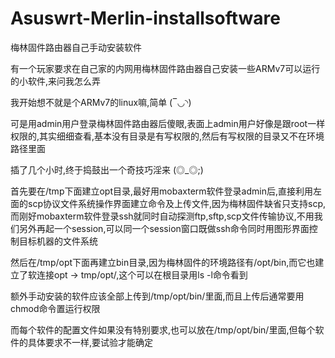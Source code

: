 # Asuswrt-Merlin-installsoftware
梅林固件路由器自己手动安装软件   
   
有一个玩家要求在自己家的内网用梅林固件路由器自己安装一些ARMv7可以运行的小软件,来问我怎么弄  
   
我开始想不就是个ARMv7的linux嘛,简单 (‾◡◝)   
   
可是用admin用户登录梅林固件路由器后傻眼,表面上admin用户好像是跟root一样权限的,其实细细查看,基本没有目录是有写权限的,然后有写权限的目录又不在环境路径里面  
   
插了几个小时,终于捣鼓出一个奇技巧淫来 (◎_◎;)  
   
首先要在/tmp下面建立opt目录,最好用mobaxterm软件登录admin后,直接利用左面的scp协议文件系统操作界面建立命令及上传文件,因为梅林固件缺省只支持scp,而刚好mobaxterm软件登录ssh就同时自动探测ftp,sftp,scp文件传输协议,不用我们另外再起一个session,可以同一个session窗口既做ssh命令同时用图形界面控制目标机器的文件系统   
   
然后在/tmp/opt下面再建立bin目录,因为梅林固件的环境路径有/opt/bin,而它也建立了软连接opt -> tmp/opt/,这个可以在根目录用ls -l命令看到  
   
额外手动安装的软件应该全部上传到/tmp/opt/bin/里面,而且上传后通常要用chmod命令置运行权限   
    
而每个软件的配置文件如果没有特别要求,也可以放在/tmp/opt/bin/里面,但每个软件的具体要求不一样,要试验才能确定   
   
   
   

